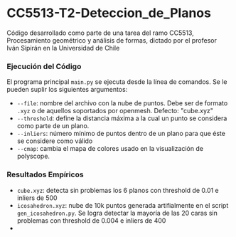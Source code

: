 # CC5513-T2-Deteccion_de_Planos
Código desarrollado como parte de una tarea del ramo CC5513, Procesamiento geométrico y análisis de formas, dictado por el profesor Iván Sipirán en la Universidad de Chile

### Ejecución del Código
El programa principal `main.py` se ejecuta desde la línea de comandos. Se le pueden suplir los siguientes argumentos:
 - `--file`: nombre del archivo con la nube de puntos. Debe ser de formato `.xyz` o de aquellos soportados por openmesh. Defecto: "cube.xyz"
 - `--threshold`: define la distancia máxima a la cual un punto se considera como parte de un plano.
 - `--inliers`: número mínimo de puntos dentro de un plano para que éste se considere como válido
 - `--cmap`: cambia el mapa de colores usado en la visualización de polyscope.

### Resultados Empíricos
 - `cube.xyz`: detecta sin problemas los 6 planos con threshold de 0.01 e inliers de 500
 - `icosahedron.xyz`: nube de 10k puntos generada artifialmente en el script `gen_icosahedron.py`. Se logra detectar la mayoría de las 20 caras sin problemas con threshold de 0.004 e inliers de 400
 - 